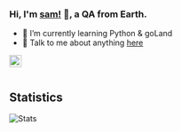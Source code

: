 ### Hi, I'm [sam!](http://samxupeiran.github.io/) 👋, a QA from Earth.

- 🌱 I’m currently learning Python & goLand
- 💬 Talk to me about anything [here](mailto:xupeiran.sam@gmail.com)

<a href="mailto:xupeiran.sam@gmail.com">
  <img align="left" alt="sam's Gmail" width="22px" src="https://cdn.jsdelivr.net/npm/simple-icons@v3/icons/gmail.svg" />
</a>

<br/>
<br/>


## Statistics
![Stats](https://github-readme-stats.vercel.app/api?username=samxupeiran)